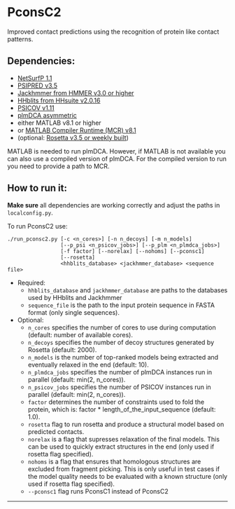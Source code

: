 PconsC2
=======

Improved contact predictions using the recognition of protein like contact patterns.


## Dependencies:

- [NetSurfP 1.1](http://www.cbs.dtu.dk/services/NetSurfP/)
- [PSIPRED v3.5](http://bioinfadmin.cs.ucl.ac.uk/downloads/psipred/)
- [Jackhmmer from HMMER v3.0 or higher](http://hmmer.janelia.org/)
- [HHblits from HHsuite v2.0.16](http://toolkit.tuebingen.mpg.de/hhblits)
- [PSICOV v1.11](http://bioinfadmin.cs.ucl.ac.uk/downloads/PSICOV/)
- [plmDCA asymmetric](http://plmdca.csc.kth.se/)
- either MATLAB v8.1 or higher
- or [MATLAB Compiler Runtime (MCR) v8.1](http://www.mathworks.se/products/compiler/mcr/)
- (optional: [Rosetta v3.5 or weekly built](https://www.rosettacommons.org/software))

MATLAB is needed to run plmDCA. However, if MATLAB is not available you can also use a compiled version of plmDCA. For the compiled version to run you need to provide a path to MCR.


## How to run it:

__Make sure__ all dependencies are working correctly and adjust the paths in `localconfig.py`.

To run PconsC2 use:
```
./run_pconsc2.py [-c <n_cores>] [-n n_decoys] [-m n_models]
                 [--p_psi <n_psicov_jobs>] [--p_plm <n_plmdca_jobs>]
                 [-f factor] [--norelax] [--nohoms] [--pconsc1]
                 [--rosetta]
                 <hhblits_database> <jackhmmer_database> <sequence file>
```
- Required:
  - `hhblits_database` and `jackhmmer_database` are paths to the databases used by HHblits and Jackhmmer
  - `sequence_file` is the path to the input protein sequence in FASTA format (only single sequences). 
- Optional:
  - `n_cores` specifies the number of cores to use during computation (default: number of available cores). 
  - `n_decoys` specifies the number of decoy structures generated by Rosetta (default: 2000).
  - `n_models` is the number of top-ranked models being extracted and eventually relaxed in the end (default: 10).
  - `n_plmdca_jobs` specifies the number of plmDCA instances run in parallel (default: min(2, n_cores)).
  - `n_psicov_jobs` specifies the number of PSICOV instances run in parallel (default: min(2, n_cores)).
  - `factor` determines the number of constraints used to fold the protein, which is: factor * length_of_the_input_sequence (default: 1.0).
  - `rosetta` flag to run rosetta and produce a structural model based on predicted contacts.
  - `norelax` is a flag that supresses relaxation of the final models. This can be used to quickly extract structures in the end (only used if rosetta flag specified).
  - `nohoms` is a flag that ensures that homologous structures are excluded from fragment picking. This is only useful in test cases if the model quality needs to be evaluated with a known structure (only used if rosetta flag specified).
  - `--pconsc1` flag runs PconsC1 instead of PconsC2

---

